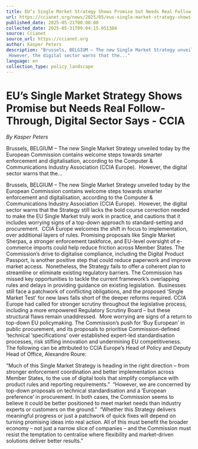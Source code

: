 ```yaml
---
title: EU’s Single Market Strategy Shows Promise but Needs Real Follow-Through, Digital Sector Says - CCIA
url: https://ccianet.org/news/2025/05/eus-single-market-strategy-shows-promise-but-needs-real-follow-through-digital-sector-says/
published_date: 2025-05-21T00:00:00
collected_date: 2025-05-31T09:04:15.051384
source: Ccianet
source_url: https://ccianet.org
author: Kasper Peters
description: "Brussels, BELGIUM – The new Single Market Strategy unveiled today by the European Commission contains welcome steps towards smarter enforcement and digitalisation, according to the Computer &amp; Communications Industry Association (CCIA Europe).  
 However, the digital sector warns that the..."
language: en
collection_type: policy_landscape
---
```


# EU’s Single Market Strategy Shows Promise but Needs Real Follow-Through, Digital Sector Says - CCIA

*By Kasper Peters*

Brussels, BELGIUM – The new Single Market Strategy unveiled today by the European Commission contains welcome steps towards smarter enforcement and digitalisation, according to the Computer &amp; Communications Industry Association (CCIA Europe).  
 However, the digital sector warns that the...

Brussels, BELGIUM – The new Single Market Strategy unveiled today by the European Commission contains welcome steps towards smarter enforcement and digitalisation, according to the Computer &amp; Communications Industry Association (CCIA Europe).  
 However, the digital sector warns that the Strategy still lacks the bold course correction needed to make the EU Single Market truly work in practice, and cautions that it includes worrying signs of a top-down approach to standard-setting and procurement.  
 CCIA Europe welcomes the shift in focus to implementation, over additional layers of rules. Promising proposals like Single Market Sherpas, a stronger enforcement taskforce, and EU-level oversight of e-commerce imports could help reduce friction across Member States. The Commission’s drive to digitalise compliance, including the Digital Product Passport, is another positive step that could reduce paperwork and improve market access.  
 Nonetheless, the Strategy fails to offer a coherent plan to streamline or eliminate existing regulatory barriers. The Commission has missed key opportunities to tackle the current framework’s overlapping rules and delays in providing guidance on existing legislation.  
 Businesses still face a patchwork of conflicting obligations, and the proposed ‘Single Market Test’ for new laws falls short of the deeper reforms required. CCIA Europe had called for stronger scrutiny throughout the legislative process, including a more empowered Regulatory Scrutiny Board – but these structural flaws remain unaddressed.  
 More worrying are signs of a return to top-down EU policymaking. The Commission’s push for ‘Buy European’ in public procurement, and its proposals to prioritise Commission-defined ‘technical ‘specifications’ over established expert-led standardisation processes, risk stifling innovation and undermining EU competitiveness.  
 The following can be attributed to CCIA Europe’s Head of Policy and Deputy Head of Office, Alexandre Roure:  
 
 “Much of this Single Market Strategy is heading in the right direction – from stronger enforcement coordination and better implementation across Member States, to the use of digital tools that simplify compliance with product rules and reporting requirements.”  
 “However, we are concerned by top-down proposals on technical standardisation and a ‘European preference’ in procurement. In both cases, the Commission seems to believe it could be better positioned to meet market needs than industry experts or customers on the ground.”  
 “Whether this Strategy delivers meaningful progress or just a patchwork of quick fixes will depend on turning promising ideas into real action. All of this must benefit the broader economy – not just a narrow slice of companies – and the Commission must resist the temptation to centralise where flexibility and market-driven solutions deliver better results.”